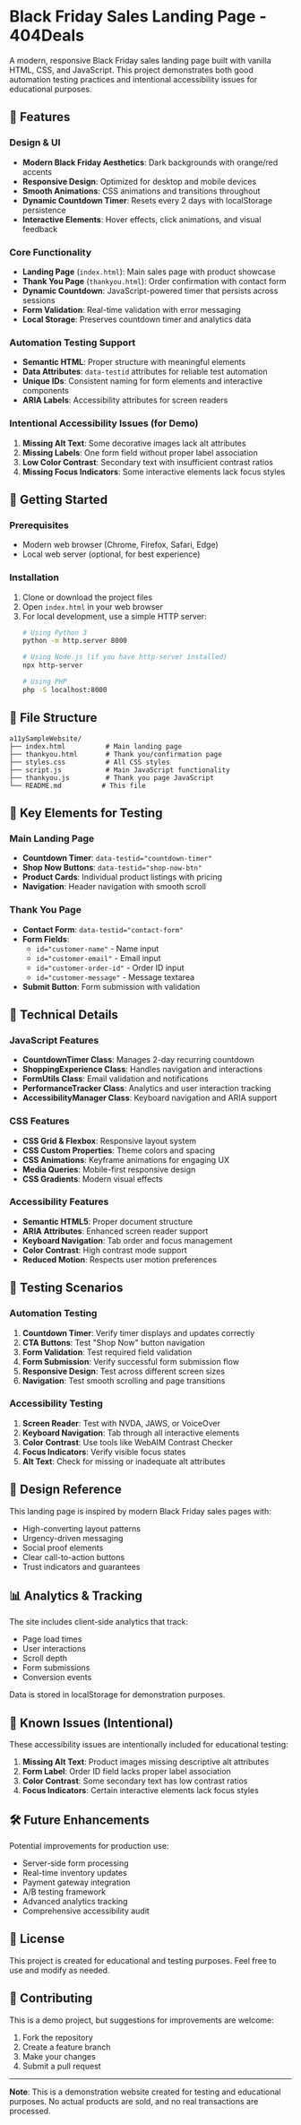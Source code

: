 # Black Friday Sales Landing Page - 404Deals

A modern, responsive Black Friday sales landing page built with vanilla HTML, CSS, and JavaScript. This project demonstrates both good automation testing practices and intentional accessibility issues for educational purposes.

## 🌟 Features

### Design & UI
- **Modern Black Friday Aesthetics**: Dark backgrounds with orange/red accents
- **Responsive Design**: Optimized for desktop and mobile devices
- **Smooth Animations**: CSS animations and transitions throughout
- **Dynamic Countdown Timer**: Resets every 2 days with localStorage persistence
- **Interactive Elements**: Hover effects, click animations, and visual feedback

### Core Functionality
- **Landing Page** (`index.html`): Main sales page with product showcase
- **Thank You Page** (`thankyou.html`): Order confirmation with contact form
- **Dynamic Countdown**: JavaScript-powered timer that persists across sessions
- **Form Validation**: Real-time validation with error messaging
- **Local Storage**: Preserves countdown timer and analytics data

### Automation Testing Support
- **Semantic HTML**: Proper structure with meaningful elements
- **Data Attributes**: `data-testid` attributes for reliable test automation
- **Unique IDs**: Consistent naming for form elements and interactive components
- **ARIA Labels**: Accessibility attributes for screen readers

### Intentional Accessibility Issues (for Demo)
1. **Missing Alt Text**: Some decorative images lack alt attributes
2. **Missing Labels**: One form field without proper label association
3. **Low Color Contrast**: Secondary text with insufficient contrast ratios
4. **Missing Focus Indicators**: Some interactive elements lack focus styles

## 🚀 Getting Started

### Prerequisites
- Modern web browser (Chrome, Firefox, Safari, Edge)
- Local web server (optional, for best experience)

### Installation
1. Clone or download the project files
2. Open `index.html` in your web browser
3. For local development, use a simple HTTP server:
   ```bash
   # Using Python 3
   python -m http.server 8000
   
   # Using Node.js (if you have http-server installed)
   npx http-server
   
   # Using PHP
   php -S localhost:8000
   ```

## 📁 File Structure

```
a11ySampleWebsite/
├── index.html          # Main landing page
├── thankyou.html       # Thank you/confirmation page
├── styles.css          # All CSS styles
├── script.js           # Main JavaScript functionality
├── thankyou.js         # Thank you page JavaScript
└── README.md          # This file
```

## 🎯 Key Elements for Testing

### Main Landing Page
- **Countdown Timer**: `data-testid="countdown-timer"`
- **Shop Now Buttons**: `data-testid="shop-now-btn"`
- **Product Cards**: Individual product listings with pricing
- **Navigation**: Header navigation with smooth scroll

### Thank You Page
- **Contact Form**: `data-testid="contact-form"`
- **Form Fields**: 
  - `id="customer-name"` - Name input
  - `id="customer-email"` - Email input
  - `id="customer-order-id"` - Order ID input
  - `id="customer-message"` - Message textarea
- **Submit Button**: Form submission with validation

## 🔧 Technical Details

### JavaScript Features
- **CountdownTimer Class**: Manages 2-day recurring countdown
- **ShoppingExperience Class**: Handles navigation and interactions
- **FormUtils Class**: Email validation and notifications
- **PerformanceTracker Class**: Analytics and user interaction tracking
- **AccessibilityManager Class**: Keyboard navigation and ARIA support

### CSS Features
- **CSS Grid & Flexbox**: Responsive layout system
- **CSS Custom Properties**: Theme colors and spacing
- **CSS Animations**: Keyframe animations for engaging UX
- **Media Queries**: Mobile-first responsive design
- **CSS Gradients**: Modern visual effects

### Accessibility Features
- **Semantic HTML5**: Proper document structure
- **ARIA Attributes**: Enhanced screen reader support
- **Keyboard Navigation**: Tab order and focus management
- **Color Contrast**: High contrast mode support
- **Reduced Motion**: Respects user motion preferences

## 🧪 Testing Scenarios

### Automation Testing
1. **Countdown Timer**: Verify timer displays and updates correctly
2. **CTA Buttons**: Test "Shop Now" button navigation
3. **Form Validation**: Test required field validation
4. **Form Submission**: Verify successful form submission flow
5. **Responsive Design**: Test across different screen sizes
6. **Navigation**: Test smooth scrolling and page transitions

### Accessibility Testing
1. **Screen Reader**: Test with NVDA, JAWS, or VoiceOver
2. **Keyboard Navigation**: Tab through all interactive elements
3. **Color Contrast**: Use tools like WebAIM Contrast Checker
4. **Focus Indicators**: Verify visible focus states
5. **Alt Text**: Check for missing or inadequate alt attributes

## 🎨 Design Reference

This landing page is inspired by modern Black Friday sales pages with:
- High-converting layout patterns
- Urgency-driven messaging
- Social proof elements
- Clear call-to-action buttons
- Trust indicators and guarantees

## 📊 Analytics & Tracking

The site includes client-side analytics that track:
- Page load times
- User interactions
- Scroll depth
- Form submissions
- Conversion events

Data is stored in localStorage for demonstration purposes.

## 🐛 Known Issues (Intentional)

These accessibility issues are intentionally included for educational testing:

1. **Missing Alt Text**: Product images missing descriptive alt attributes
2. **Form Label**: Order ID field lacks proper label association
3. **Color Contrast**: Some secondary text has low contrast ratios
4. **Focus Indicators**: Certain interactive elements lack focus styles

## 🛠️ Future Enhancements

Potential improvements for production use:
- Server-side form processing
- Real-time inventory updates
- Payment gateway integration
- A/B testing framework
- Advanced analytics tracking
- Comprehensive accessibility audit

## 📝 License

This project is created for educational and testing purposes. Feel free to use and modify as needed.

## 🤝 Contributing

This is a demo project, but suggestions for improvements are welcome:
1. Fork the repository
2. Create a feature branch
3. Make your changes
4. Submit a pull request

---

**Note**: This is a demonstration website created for testing and educational purposes. No actual products are sold, and no real transactions are processed.
